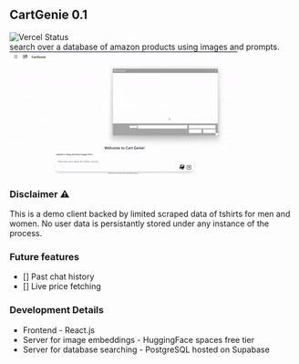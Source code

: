 ## CartGenie 0.1 <br>
![Vercel Status](https://img.shields.io/badge/Vercel-live-green) <br>
search over a database of amazon products using images and prompts.
![demo](./assets/demo.gif) 

### Disclaimer ⚠️
This is a demo client backed by limited scraped data of tshirts for men and women.
No user data is persistantly stored under any instance of the process.

### Future features
- [] Past chat history
- [] Live price fetching

### Development Details
- Frontend - React.js
- Server for image embeddings - HuggingFace spaces free tier
- Server for database searching - PostgreSQL hosted on Supabase

